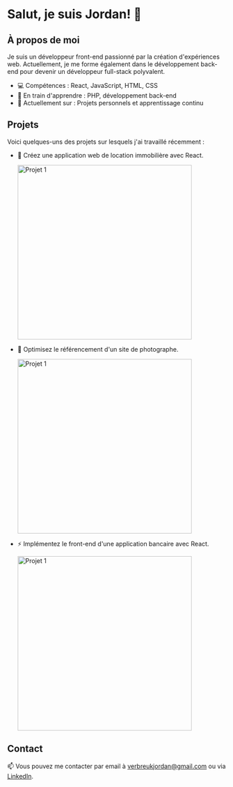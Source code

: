 # Salut, je suis Jordan! 👋

## À propos de moi

Je suis un développeur front-end passionné par la création d'expériences web. Actuellement, je me forme également dans le développement back-end pour devenir un développeur full-stack polyvalent.

- 💻 Compétences : React, JavaScript, HTML, CSS
- 🌱 En train d'apprendre : PHP, développement back-end
- 🔭 Actuellement sur : Projets personnels et apprentissage continu

## Projets

Voici quelques-uns des projets sur lesquels j'ai travaillé récemment :

- 🚀 Créez une application web de location immobilière avec React.
  
  <img src="https://github.com/JordanKlashi/Create-portfolio/assets/129075458/e73df31f-4dd4-44a4-bdf1-1796d87ad7c5" alt="Projet 1" width="400px"/>

- 🌟 Optimisez le référencement d'un site de photographe.

  <img src="https://github.com/JordanKlashi/Create-portfolio/assets/129075458/b6dd3e52-1d8a-4302-8d53-ed412ffd95a1" alt="Projet 1" width="400px"/>

- ⚡ Implémentez le front-end d'une application bancaire avec React.

  <img src="https://github.com/JordanKlashi/Create-portfolio/assets/129075458/838772db-e662-405b-8843-3411c41e0820" alt="Projet 1" width="400px"/>

## Contact

📫 Vous pouvez me contacter par email à [verbreukjordan@gmail.com](mailto:verbreukjordan@gmail.com) ou via [LinkedIn](https://www.linkedin.com/in/jordan-verbreuk-2b19852a4/).
